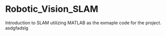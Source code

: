 # Robotic_Vision_SLAM
Introduction to SLAM utilizing MATLAB as the exmaple code for the project.
asdgfadslg
